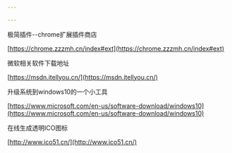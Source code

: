 ```yaml
---

---
```


极简插件--chrome扩展插件商店

[https://chrome.zzzmh.cn/index#ext](https://chrome.zzzmh.cn/index#ext)

微软相关软件下载地址

[https://msdn.itellyou.cn/](https://msdn.itellyou.cn/)

升级系统到windows10的一个小工具

[https://www.microsoft.com/en-us/software-download/windows10](https://www.microsoft.com/en-us/software-download/windows10)   

在线生成透明ICO图标

[http://www.ico51.cn/](http://www.ico51.cn/)





